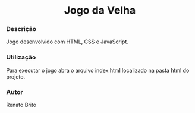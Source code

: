 <h1 align="center">Jogo da Velha</h1>

### Descrição
Jogo desenvolvido com HTML, CSS e JavaScript.


### Utilização
Para executar o jogo abra o arquivo index.html localizado na pasta html do projeto.


### Autor
Renato Brito